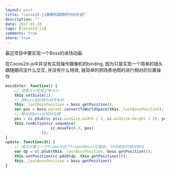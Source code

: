 ```yaml
---
layout: post
title: "cocos2d-js摄像机跟随的代码片段"
description: ""
date: 2017-01-10
tags: [cocos2d-js]
comments: true
share: true
---
```

最近项目中要实现一个Boss的进场动画.

在Cocos2d-js中并没有实现操作摄像机的binding, 因为只是实现一个简单的镜头跟随期间没什么交互, 并没有什么特效, 就简单的把场景地图的进行相对的位置操作

``` javascript
bossEnter: function() {
    // 场景大小变成正常大小
    this.setScale(1); 
    // 把boss坐标转为世界坐标
    this._lastBossPosition = boss.getPosition();
    var pos = boss.parent.convertToWorldSpace(this._lastBossPosition); 
    // 移动到boss出现的位置
    pos = cc.pSub(cc.p(cc.winSize.width / 2, cc.winSize.height / 2), pos);
    this.runAction(cc.sequence(
                    cc.moveTo(0.3, pos)
                ));
}
update: function(dt) {
    // 通过计算上一个frame与这个frame的boss位置差, 对场景进行相对移动
    var dp = cc.pSub(this._lastBossPosition, boss.getPosition());
    this.setPosition(cc.pAdd(dp, this.getPosition()));
    this._lastBossPosition = boss.getPosition()
}
```

